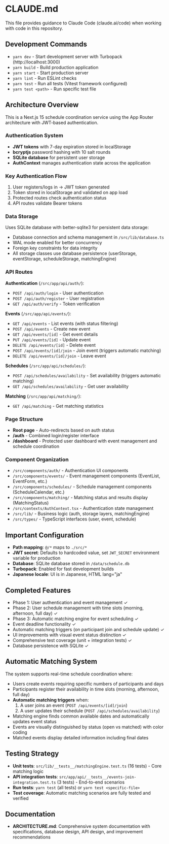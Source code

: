 # CLAUDE.md

This file provides guidance to Claude Code (claude.ai/code) when working with code in this repository.

## Development Commands

- `yarn dev` - Start development server with Turbopack (http://localhost:3000)
- `yarn build` - Build production application  
- `yarn start` - Start production server
- `yarn lint` - Run ESLint checks
- `yarn test` - Run all tests (Vitest framework configured)
- `yarn test <path>` - Run specific test file

## Architecture Overview

This is a Next.js 15 schedule coordination service using the App Router architecture with JWT-based authentication.

### Authentication System
- **JWT tokens** with 7-day expiration stored in localStorage
- **bcryptjs** password hashing with 10 salt rounds
- **SQLite database** for persistent user storage
- **AuthContext** manages authentication state across the application

### Key Authentication Flow
1. User registers/logs in → JWT token generated
2. Token stored in localStorage and validated on app load
3. Protected routes check authentication status
4. API routes validate Bearer tokens

### Data Storage
Uses SQLite database with better-sqlite3 for persistent data storage:
- Database connection and schema management in `/src/lib/database.ts`
- WAL mode enabled for better concurrency
- Foreign key constraints for data integrity
- All storage classes use database persistence (userStorage, eventStorage, scheduleStorage, matchingEngine)

### API Routes
**Authentication** (`/src/app/api/auth/`):
- `POST /api/auth/login` - User authentication
- `POST /api/auth/register` - User registration  
- `GET /api/auth/verify` - Token verification

**Events** (`/src/app/api/events/`):
- `GET /api/events` - List events (with status filtering)
- `POST /api/events` - Create new event
- `GET /api/events/[id]` - Get event details
- `PUT /api/events/[id]` - Update event
- `DELETE /api/events/[id]` - Delete event
- `POST /api/events/[id]/join` - Join event (triggers automatic matching)
- `DELETE /api/events/[id]/join` - Leave event

**Schedules** (`/src/app/api/schedules/`):
- `POST /api/schedules/availability` - Set availability (triggers automatic matching)
- `GET /api/schedules/availability` - Get user availability

**Matching** (`/src/app/api/matching/`):
- `GET /api/matching` - Get matching statistics

### Page Structure
- **Root page** - Auto-redirects based on auth status
- **/auth** - Combined login/register interface
- **/dashboard** - Protected user dashboard with event management and schedule coordination

### Component Organization
- `/src/components/auth/` - Authentication UI components
- `/src/components/events/` - Event management components (EventList, EventForm, etc.)
- `/src/components/schedules/` - Schedule management components (ScheduleCalendar, etc.)
- `/src/components/matching/` - Matching status and results display (MatchingStatus)
- `/src/contexts/AuthContext.tsx` - Authentication state management
- `/src/lib/` - Business logic (auth, storage layers, matchingEngine)
- `/src/types/` - TypeScript interfaces (user, event, schedule)

## Important Configuration
- **Path mapping**: `@/*` maps to `./src/*`
- **JWT secret**: Defaults to hardcoded value, set `JWT_SECRET` environment variable for production
- **Database**: SQLite database stored in `/data/schedule.db`
- **Turbopack**: Enabled for fast development builds
- **Japanese locale**: UI is in Japanese, HTML lang="ja"

## Completed Features
- Phase 1: User authentication and event management ✓
- Phase 2: User schedule management with time slots (morning, afternoon, full day) ✓ 
- Phase 3: Automatic matching engine for event scheduling ✓
- Event deadline functionality ✓
- Automatic matching triggers (on participant join and schedule update) ✓
- UI improvements with visual event status distinction ✓
- Comprehensive test coverage (unit + integration tests) ✓
- Database persistence with SQLite ✓

## Automatic Matching System
The system supports real-time schedule coordination where:
- Users create events requiring specific numbers of participants and days
- Participants register their availability in time slots (morning, afternoon, full day)
- **Automatic matching triggers** when:
  1. A user joins an event (`POST /api/events/[id]/join`)
  2. A user updates their schedule (`POST /api/schedules/availability`)
- Matching engine finds common available dates and automatically updates event status
- Events are visually distinguished by status (open vs matched) with color coding
- Matched events display detailed information including final dates

## Testing Strategy
- **Unit tests**: `src/lib/__tests__/matchingEngine.test.ts` (16 tests) - Core matching logic
- **API integration tests**: `src/app/api/__tests__/events-join-integration.test.ts` (3 tests) - End-to-end scenarios
- **Run tests**: `yarn test` (all tests) or `yarn test <specific-file>`
- **Test coverage**: Automatic matching scenarios are fully tested and verified

## Documentation
- **ARCHITECTURE.md**: Comprehensive system documentation with specifications, database design, API design, and improvement recommendations